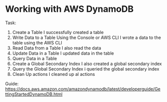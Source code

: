 # Working with AWS DynamoDB

Task:
1. Create a Table
I successfully created a table
2. Write Data to a Table Using the Console or AWS CLI
I wrote a data to the table using the AWS CLI
3. Read Data from a Table
I also read the data
4. Update Data in a Table
I updated data in the table 
5. Query Data in a Table
6. Create a Global Secondary Index
I also created a global secondary index
7. Query the Global Secondary Index
i queried the global secondary index
8. Clean Up actions
I cleaned up al actions 


Guide:
https://docs.aws.amazon.com/amazondynamodb/latest/developerguide/GettingStartedDynamoDB.html